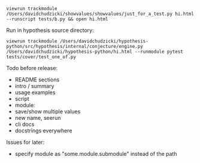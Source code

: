 




```
viewrun trackmodule /Users/davidchudzicki/showvalues/showvalues/just_for_a_test.py hi.html --runscript tests/b.py && open hi.html
```

Run in hypothesis source directory:

```
viewrun trackmodule /Users/davidchudzicki/hypothesis-python/src/hypothesis/internal/conjecture/engine.py /Users/davidchudzicki/hypothesis-python/hi.html --runmodule pytest tests/cover/test_one_of.py
```




Todo before release:

- README sections
 - intro / summary
 - usage examples
  - script
  - module:
- save/show multiple values
- new name, seerun
- cli docs
- docstrings everywhere


Issues for later:

- specify module as "some.module.submodule" instead of the path


